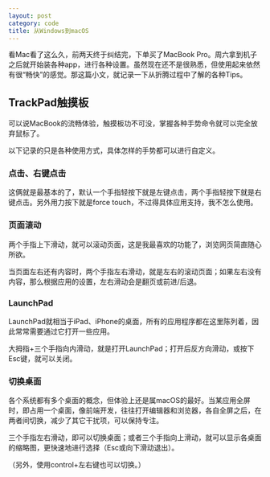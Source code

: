 ```yaml
---
layout: post
category: code
title: 从Windows到macOS
---
```


看Mac看了这么久，前两天终于纠结完，下单买了MacBook Pro。周六拿到机子之后就开始装各种app，进行各种设置。虽然现在还不是很熟悉，但使用起来依然有很“畅快”的感觉。那这篇小文，就记录一下从折腾过程中了解的各种Tips。

## TrackPad触摸板

可以说MacBook的流畅体验，触摸板功不可没，掌握各种手势命令就可以完全放弃鼠标了。

以下记录的只是各种使用方式，具体怎样的手势都可以进行自定义。

### 点击、右键点击

这俩就是最基本的了，默认一个手指轻按下就是左键点击，两个手指轻按下就是右键点击。另外用力按下就是force touch，不过得具体应用支持，我不怎么使用。

### 页面滚动

两个手指上下滑动，就可以滚动页面，这是我最喜欢的功能了，浏览网页简直随心所欲。

当页面左右还有内容时，两个手指左右滑动，就是左右的滚动页面；如果左右没有内容，那么根据应用的设置，左右滑动会是翻页或前进/后退。

### LaunchPad

LaunchPad就相当于iPad、iPhone的桌面，所有的应用程序都在这里陈列着，因此常常需要通过它打开一些应用。

大拇指+三个手指向内滑动，就是打开LaunchPad；打开后反方向滑动，或按下Esc键，就可以关闭。

### 切换桌面

各个系统都有多个桌面的概念，但体验上还是属macOS的最好。当某应用全屏时，即占用一个桌面，像前端开发，往往打开编辑器和浏览器，各自全屏之后，在两者间切换，减少了其它干扰项，可以保持专注。

三个手指左右滑动，即可以切换桌面；或者三个手指向上滑动，就可以显示各桌面的缩略图，更快速地进行选择（Esc或向下滑动退出）。

（另外，使用control+左右键也可以切换。）
